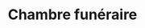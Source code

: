 ---
title: "Chambre funéraire"
url: /entre-deux/chambre-funeraire/
shop: directeurs de funérailles
---